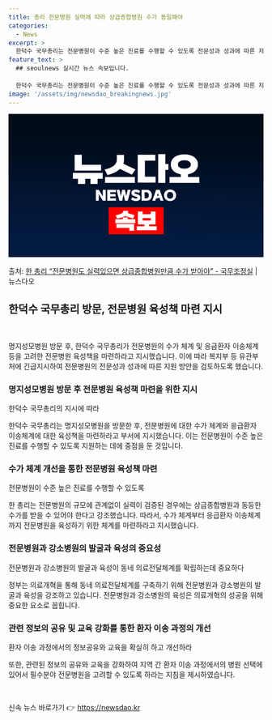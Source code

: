 ```yaml
---
title: 총리 전문병원 실력에 따라 상급종합병원 수가 동일해야
categories:
  - News
excerpt: >
  한덕수 국무총리는 전문병원이 수준 높은 진료를 수행할 수 있도록 전문성과 성과에 따른 지원 방안을 검토하라고…
feature_text: >
  ## seoulnews 실시간 뉴스 속보입니다.

  한덕수 국무총리는 전문병원이 수준 높은 진료를 수행할 수 있도록 전문성과 성과에 따른 지원 방안을 검토하라고…
image: '/assets/img/newsdao_breakingnews.jpg'
---
```


![뉴스다오 속보](/assets/img/newsdao_breakingnews.jpg)

<p>출처: <a href="https://newsdao.kr/3323" rel="dofollow">한 총리 “전문병원도 실력있으면 상급종합병원만큼 수가 받아야”   - 국무조정실</a> | 뉴스다오</p>

<h2 data-ke-size="size26">한덕수 국무총리 방문, 전문병원 육성책 마련 지시</h2>
<p data-ke-size="size16">&nbsp;</p>
명지성모병원 방문 후, 한덕수 국무총리가 전문병원의 수가 체계 및 응급환자 이송체계 등을 고려한 전문병원 육성책을 마련하라고 지시했습니다. 이에 따라 복지부 등 유관부처에 긴급지시하여 전문병원의 전문성과 성과에 따른 지원 방안을 검토하도록 했습니다.

<h3>명지성모병원 방문 후 전문병원 육성책 마련을 위한 지시</h3>
<p data-ke-size="size16">한덕수 국무총리의 지시에 따라</p>
한덕수 국무총리는 명지성모병원을 방문한 후, 전문병원에 대한 수가 체계와 응급환자 이송체계에 대한 육성책을 마련하라고 부서에 지시했습니다. 이는 전문병원이 수준 높은 진료를 수행할 수 있도록 지원하는 데에 중점을 둔 것입니다.

<h3>수가 체계 개선을 통한 전문병원 육성책 마련</h3>
<p data-ke-size="size16">전문병원이 수준 높은 진료를 수행할 수 있도록</p>
한 총리는 전문병원의 규모에 관계없이 실력이 검증된 경우에는 상급종합병원과 동등한 수가를 받을 수 있어야 한다고 강조했습니다. 따라서, 수가 체계부터 응급환자 이송체계까지 전문병원을 육성하기 위한 체계를 마련하라고 지시했습니다.

<h3>전문병원과 강소병원의 발굴과 육성의 중요성</h3>
<p data-ke-size="size16">전문병원과 강소병원의 발굴과 육성이 동네 의료전달체계를 확립하는데 중요하다</p>
정부는 의료개혁을 통해 동네 의료전달체계를 구축하기 위해 전문병원과 강소병원의 발굴과 육성을 강조하고 있습니다. 전문병원과 강소병원의 육성은 의료개혁의 성공을 위해 중요한 요소로 꼽힙니다.

<h3>관련 정보의 공유 및 교육 강화를 통한 환자 이송 과정의 개선</h3>
<p data-ke-size="size16">환자 이송 과정에서의 정보공유와 교육을 확실히 하고 개선하라</p>
또한, 관련된 정보의 공유와 교육을 강화하여 지역 간 환자 이송 과정에서의 병원 선택에 있어서 필수분야 전문병원을 고려할 수 있도록 하라는 지침을 제시하였습니다.
<p data-ke-size="size16">&nbsp;</p> 

신속 뉴스 바로가기 👉 <a href="https://newsdao.kr" rel="dofollow">https://newsdao.kr</a>


